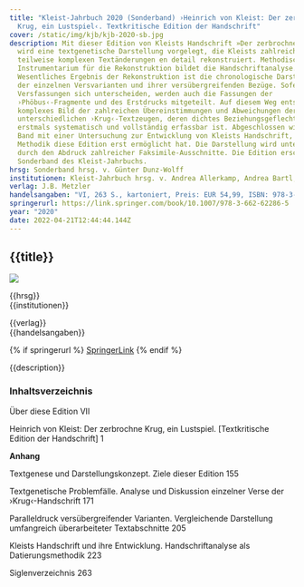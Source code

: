 ```yaml
---
title: "Kleist-Jahrbuch 2020 (Sonderband) ›Heinrich von Kleist: Der zerbrochne
  Krug, ein Lustspiel‹. Textkritische Edition der Handschrift"
cover: /static/img/kjb/kjb-2020-sb.jpg
description: Mit dieser Edition von Kleists Handschrift »Der zerbrochne Krug«
  wird eine textgenetische Darstellung vorgelegt, die Kleists zahlreiche,
  teilweise komplexen Textänderungen en detail rekonstruiert. Methodisches
  Instrumentarium für die Rekonstruktion bildet die Handschriftanalyse.
  Wesentliches Ergebnis der Rekonstruktion ist die chronologische Darstellung
  der einzelnen Versvarianten und ihrer vers­übergreifenden Bezüge. Sofern die
  Versfassungen sich unterscheiden, werden auch die Fassungen der
  ›Phöbus‹-­Fragmente und des Erstdrucks mitgeteilt. Auf diesem Weg entsteht ein
  komplexes Bild der zahlreichen Übereinstimmungen und Abweichungen der
  unterschiedlichen ›Krug‹-Textzeugen, deren dichtes Beziehungsgeflecht hier
  erstmals systematisch und vollständig erfassbar ist. Abgeschlossen wird der
  Band mit einer Untersuchung zur Entwicklung von Kleists Handschrift, deren
  Methodik diese Edition erst ermöglicht hat. Die Darstellung wird unterstützt
  durch den Abdruck zahlreicher Faksimile-Ausschnitte. Die Edition erscheint als
  Sonderband des Kleist-Jahrbuchs.
hrsg: Sonderband hrsg. v. Günter Dunz-Wolff
institutionen: Kleist-Jahrbuch hrsg. v. Andrea Allerkamp, Andrea Bartl, Anne Fleig, Barbara Gribnitz, Hannah Lotte Lund und Martin Roussel im Auftrag des Vorstandes der Heinrich-von-Kleist-Gesellschaft und des Kleist-Museums.
verlag: J.B. Metzler 
handelsangaben: "VI, 263 S., kartoniert, Preis: EUR 54,99, ISBN: 978-3-662-62286-5"
springerurl: https://link.springer.com/book/10.1007/978-3-662-62286-5
year: "2020"
date: 2022-04-21T12:44:44.144Z
---
```

## {{title}}

![]({{cover}})

{{hrsg}}\
{{institutionen}}

{{verlag}}\
{{handelsangaben}}

{% if springerurl %}
[SpringerLink]({{springerurl}})
{% endif %}

{{description}}

### Inhaltsverzeichnis
Über diese Edition VII

Heinrich von Kleist: Der zerbrochne Krug, ein Lustspiel. \[Textkritische Edition der Handschrift] 1

**Anhang**

Textgenese und Darstellungskonzept. Ziele dieser Edition 155

Textgenetische Problemfälle. Analyse und Diskussion einzelner Verse der ›Krug‹-Handschrift 171

Paralleldruck versübergreifender Varianten. Vergleichende Darstellung umfangreich überarbeiteter Textabschnitte 205

Kleists Handschrift und ihre Entwicklung. Handschriftanalyse als Datierungsmethodik 223

Siglenverzeichnis 263